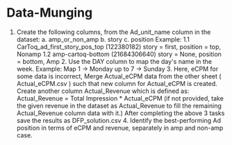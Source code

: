 # Data-Munging
1. Create the following columns, from the ​Ad_unit_name column in the dataset: a. amp_or_non_amp b. story c. position    Example: 1.1 CarToq_ad_first_story_pos_top (122380182)        story = first, position = top, Nonamp  1.2 amp-cartoq-bottom (21684306640)       story = None, position = bottom, Amp      2. Use the ​DAY​ column to map the day's name in the week. Example: Map 1 -> Monday up to 7 -> Sunday   3. Here, eCPM for some data is incorrect, Merge ​Actual_eCPM         data from the other sheet ( Actual_eCPM.csv ) such that new           column for ​Actual_eCPM is created. Create another column        Actual_Revenue​ which is defined as:  Actual_Revenue = Total Impression * Actual_eCPM    (if not provided, take the given revenue in the dataset as           Actual_Revenue to fill the remaining ​Actual_Revenue column       data with it.)     After completing the above 3 tasks save the results as          DFP_solution.csv    4. Identify the best-performing Ad position in terms of eCPM and          revenue, separately in amp and non-amp case. 
